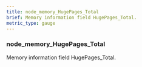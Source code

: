 ```yaml
---
title: node_memory_HugePages_Total
brief: Memory information field HugePages_Total.
metric_type: gauge
---
```

### node_memory_HugePages_Total

Memory information field HugePages_Total.